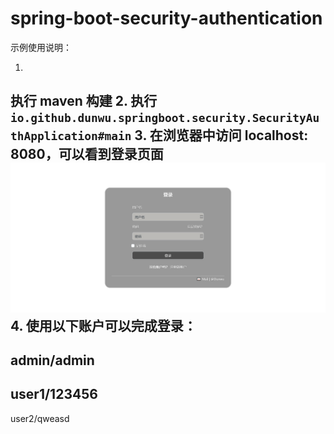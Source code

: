 # spring-boot-security-authentication

示例使用说明：

1.

执行
maven
构建
2.
执行 `io.github.dunwu.springboot.security.SecurityAuthApplication#main`
3.
在浏览器中访问
localhost:
8080，可以看到登录页面
![](https://raw.githubusercontent.com/dunwu/images/dev/snap/20221008182928.png)
4.
使用以下账户可以完成登录：
-
admin/admin
-
user1/123456
-
user2/qweasd

